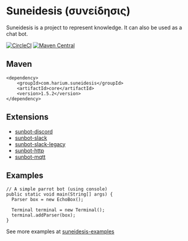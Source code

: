 Suneidesis (συνείδησις)
=======================

Suneidesis is a project to represent knowledge. It can also be used as a chat bot.

[![CircleCI](https://circleci.com/gh/Harium/suneidesis.svg?style=svg)](https://circleci.com/gh/Harium/suneidesis)
[![Maven Central](https://maven-badges.herokuapp.com/maven-central/com.harium.suneidesis/core/badge.svg)](https://maven-badges.herokuapp.com/maven-central/com.harium.suneidesis/core/)


## Maven
```
<dependency>
    <groupId>com.harium.suneidesis</groupId>
    <artifactId>core</artifactId>
    <version>1.5.2</version>
</dependency>
```

## Extensions

- [sunbot-discord](https://github.com/Harium/sunbot-discord/)
- [sunbot-slack](https://github.com/Harium/sunbot-slack/)
- [sunbot-slack-legacy](https://github.com/Harium/sunbot-slack-legacy/)
- [sunbot-http](https://github.com/Harium/sunbot-http/)
- [sunbot-mqtt](https://github.com/Harium/sunbot-mqtt/)

## Examples

```
// A simple parrot bot (using console)
public static void main(String[] args) {
  Parser box = new EchoBox();
  
  Terminal terminal = new Terminal();
  terminal.addParser(box);
}
```

See more examples at [suneidesis-examples](https://github.com/Harium/suneidesis-examples/)
